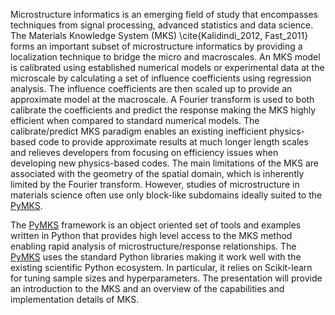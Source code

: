 Microstructure informatics is an emerging field of study that
encompasses techniques from signal processing, advanced statistics and
data science. The Materials Knowledge System (MKS) \cite{Kalidindi_2012, Fast_2011}
forms an important
subset of microstructure informatics by providing a localization
technique to bridge the micro and macroscales. An MKS model is
calibrated using established numerical models or experimental data at
the microscale by calculating a set of influence coefficients using
regression analysis. The influence coefficients are then scaled up to
provide an approximate model at the macroscale. A Fourier transform is
used to both calibrate the coefficients and predict the response
making the MKS highly efficient when compared to standard numerical
models. The calibrate/predict MKS paradigm enables an existing
inefficient physics-based code to provide approximate results at much
longer length scales and relieves developers from focusing on
efficiency issues when developing new physics-based codes. The main
limitations of the MKS are associated with the geometry of the spatial
domain, which is inherently limited by the Fourier transform. However,
studies of microstructure in materials science often use only
block-like subdomains ideally suited to the [PyMKS].

The [PyMKS]
framework is an object oriented set of tools and examples
written in Python that provides high level access to the MKS method
enabling rapid analysis of microstructure/response relationships. The
[PyMKS] uses the standard Python libraries making it work well with the
existing scientific Python ecosystem. In particular, it relies on
Scikit-learn for tuning sample sizes and hyperparameters. The
presentation will provide an introduction to the MKS and an overview
of the capabilities and implementation details of MKS.

[PyMKS]: http://openmaterials.github.io/pymks/
